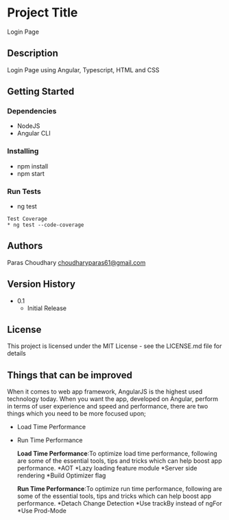 # Project Title

Login Page

## Description

Login Page using Angular, Typescript, HTML and CSS

## Getting Started

### Dependencies

* NodeJS
* Angular CLI

### Installing

* npm install
* npm start

### Run Tests

* ng test
```
Test Coverage
* ng test --code-coverage
```

## Authors

Paras Choudhary 
choudharyparas61@gmail.com

## Version History

* 0.1
    * Initial Release

## License

This project is licensed under the MIT License - see the LICENSE.md file for details

## Things that can be improved
When it comes to web app framework, AngularJS is the highest used technology today. 
When you want the app, developed on Angular, perform in terms of user experience and speed and performance, there are two things which you need to be more focused upon;
* Load Time Performance
* Run Time Performance

    **Load Time Performance**:To optimize load time performance, following are some of the essential tools, tips and tricks which can help boost app performance.
    *AOT
    *Lazy loading feature module
    *Server side rendering
    *Build Optimizer flag

    **Run Time Performance**:To optimize run time performance, following are some of the essential tools, tips and tricks which can help boost app performance.
    *Detach Change Detection
    *Use trackBy instead of ngFor
    *Use Prod-Mode
